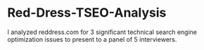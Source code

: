 # Red-Dress-TSEO-Analysis

I analyzed reddress.com for 3 significant technical search engine optimization issues to present to a panel of 5 interviewers.

